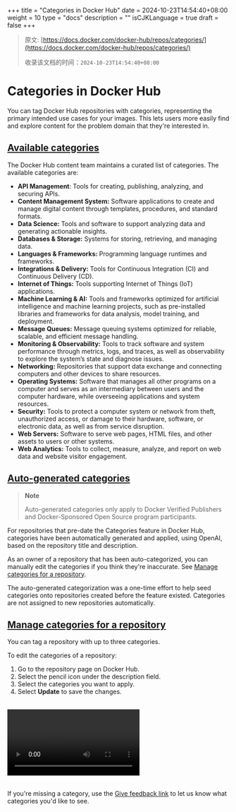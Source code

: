 +++
title = "Categories in Docker Hub"
date = 2024-10-23T14:54:40+08:00
weight = 10
type = "docs"
description = ""
isCJKLanguage = true
draft = false
+++

> 原文: [https://docs.docker.com/docker-hub/repos/categories/](https://docs.docker.com/docker-hub/repos/categories/)
>
> 收录该文档的时间：`2024-10-23T14:54:40+08:00`

# Categories in Docker Hub

You can tag Docker Hub repositories with categories, representing the primary intended use cases for your images. This lets users more easily find and explore content for the problem domain that they're interested in.

## [Available categories](https://docs.docker.com/docker-hub/repos/categories/#available-categories)

The Docker Hub content team maintains a curated list of categories. The available categories are:

- **API Management**: Tools for creating, publishing, analyzing, and securing APIs.
- **Content Management System:** Software applications to create and manage digital content through templates, procedures, and standard formats.
- **Data Science:** Tools and software to support analyzing data and generating actionable insights.
- **Databases & Storage:** Systems for storing, retrieving, and managing data.
- **Languages & Frameworks:** Programming language runtimes and frameworks.
- **Integrations & Delivery:** Tools for Continuous Integration (CI) and Continuous Delivery (CD).
- **Internet of Things:** Tools supporting Internet of Things (IoT) applications.
- **Machine Learning & AI:** Tools and frameworks optimized for artificial intelligence and machine learning projects, such as pre-installed libraries and frameworks for data analysis, model training, and deployment.
- **Message Queues:** Message queuing systems optimized for reliable, scalable, and efficient message handling.
- **Monitoring & Observability:** Tools to track software and system performance through metrics, logs, and traces, as well as observability to explore the system’s state and diagnose issues.
- **Networking:** Repositories that support data exchange and connecting computers and other devices to share resources.
- **Operating Systems:** Software that manages all other programs on a computer and serves as an intermediary between users and the computer hardware, while overseeing applications and system resources.
- **Security:** Tools to protect a computer system or network from theft, unauthorized access, or damage to their hardware, software, or electronic data, as well as from service disruption.
- **Web Servers:** Software to serve web pages, HTML files, and other assets to users or other systems.
- **Web Analytics:** Tools to collect, measure, analyze, and report on web data and website visitor engagement.

## [Auto-generated categories](https://docs.docker.com/docker-hub/repos/categories/#auto-generated-categories)

> **Note**
>
> 
>
> Auto-generated categories only apply to Docker Verified Publishers and Docker-Sponsored Open Source program participants.

For repositories that pre-date the Categories feature in Docker Hub, categories have been automatically generated and applied, using OpenAI, based on the repository title and description.

As an owner of a repository that has been auto-categorized, you can manually edit the categories if you think they're inaccurate. See [Manage categories for a repository](https://docs.docker.com/docker-hub/repos/categories/#manage-categories-for-a-repository).

The auto-generated categorization was a one-time effort to help seed categories onto repositories created before the feature existed. Categories are not assigned to new repositories automatically.

## [Manage categories for a repository](https://docs.docker.com/docker-hub/repos/categories/#manage-categories-for-a-repository)

You can tag a repository with up to three categories.

To edit the categories of a repository:

1. Go to the repository page on Docker Hub.
2. Select the pencil icon under the description field.
3. Select the categories you want to apply.
4. Select **Update** to save the changes.

<video controls="" style="--tw-border-spacing-x: 0; --tw-border-spacing-y: 0; --tw-translate-x: 0; --tw-translate-y: 0; --tw-rotate: 0; --tw-skew-x: 0; --tw-skew-y: 0; --tw-scale-x: 1; --tw-scale-y: 1; --tw-pan-x: ; --tw-pan-y: ; --tw-pinch-zoom: ; --tw-scroll-snap-strictness: proximity; --tw-gradient-from-position: ; --tw-gradient-via-position: ; --tw-gradient-to-position: ; --tw-ordinal: ; --tw-slashed-zero: ; --tw-numeric-figure: ; --tw-numeric-spacing: ; --tw-numeric-fraction: ; --tw-ring-inset: ; --tw-ring-offset-width: 0px; --tw-ring-offset-color: #fff; --tw-ring-color: rgb(59 130 246 / 0.5); --tw-ring-offset-shadow: 0 0 #0000; --tw-ring-shadow: 0 0 #0000; --tw-shadow: 0 0 #0000; --tw-shadow-colored: 0 0 #0000; --tw-blur: ; --tw-brightness: ; --tw-contrast: ; --tw-grayscale: ; --tw-hue-rotate: ; --tw-invert: ; --tw-saturate: ; --tw-sepia: ; --tw-drop-shadow: ; --tw-backdrop-blur: ; --tw-backdrop-brightness: ; --tw-backdrop-contrast: ; --tw-backdrop-grayscale: ; --tw-backdrop-hue-rotate: ; --tw-backdrop-invert: ; --tw-backdrop-opacity: ; --tw-backdrop-saturate: ; --tw-backdrop-sepia: ; --tw-contain-size: ; --tw-contain-layout: ; --tw-contain-paint: ; --tw-contain-style: ; box-sizing: border-box; border-width: 0px; border-style: solid; border-color: initial; display: block; vertical-align: middle; max-width: 100%; height: auto; margin-top: 2em; margin-bottom: 2em; color: rgb(0, 0, 0); font-family: &quot;Roboto Flex&quot;, system-ui, -apple-system, BlinkMacSystemFont, &quot;Segoe UI&quot;, Oxygen, Ubuntu, Cantarell, &quot;Open Sans&quot;, &quot;Helvetica Neue&quot;, sans-serif; font-size: 16px; font-style: normal; font-variant-ligatures: normal; font-variant-caps: normal; font-weight: 400; letter-spacing: normal; orphans: 2; text-align: start; text-indent: 0px; text-transform: none; widows: 2; word-spacing: 0px; -webkit-text-stroke-width: 0px; white-space: normal; background-color: rgb(255, 255, 255); text-decoration-thickness: initial; text-decoration-style: initial; text-decoration-color: initial;"></video>

If you're missing a category, use the [Give feedback link](https://docker.qualtrics.com/jfe/form/SV_03CrMyAkCWVylKu) to let us know what categories you'd like to see.

